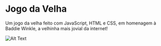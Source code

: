 # Jogo da Velha

Um jogo da velha feito com JavaScript, HTML e CSS, em homenagem à Baddie Winkle, a velhinha mais jovial da internet!

![Alt Text](https://media.giphy.com/media/26ybv6KgKapU32Gcg/giphy.gif)
